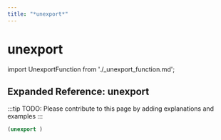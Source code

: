 ```yaml
---
title: "*unexport*"
---
```


# unexport

import UnexportFunction from './_unexport_function.md';

<UnexportFunction />

## Expanded Reference: unexport

:::tip
TODO: Please contribute to this page by adding explanations and examples
:::

```lisp
(unexport )
```
